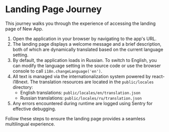 # Landing Page Journey

This journey walks you through the experience of accessing the landing page of New App.

1. Open the application in your browser by navigating to the app's URL.
2. The landing page displays a welcome message and a brief description, both of which are dynamically translated based on the current language setting.
3. By default, the application loads in Russian. To switch to English, you can modify the language setting in the source code or use the browser console to call `i18n.changeLanguage('en')`.
4. All text is managed via the internationalization system powered by react-i18next. The translation resources are located in the `public/locales` directory:
   - English translations: `public/locales/en/translation.json`
   - Russian translations: `public/locales/ru/translation.json`
5. Any errors encountered during runtime are logged using Sentry for effective debugging.

Follow these steps to ensure the landing page provides a seamless multilingual experience.